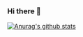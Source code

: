 ### Hi there 👋

[![Anurag's github stats](https://github-readme-stats.vercel.app/api?username=gusandrioli)](https://github.com/anuraghazra/github-readme-stats)
